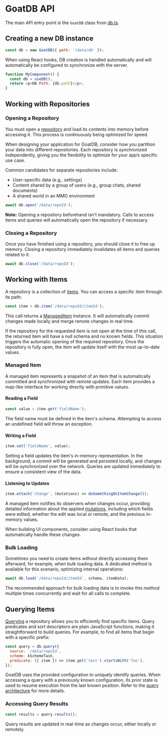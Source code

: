 # GoatDB API

The main API entry point is the `GoatDB` class from [db.ts](../db/db.ts).

## Creating a new DB instance

```javascript
const db = new GoatDB({ path: '/data/db' });
```

When using React hooks, DB creation is handled automatically and will automatically be configured to synchronize with the server.

```javascript
function MyComponent() {
  const db = useDB();
  return <p>DB Path: {db.path}</p>;
}
```

## Working with Repositories

### Opening a Repository

You must open a [repository](concepts.md) and load its contents into memory before accessing it. This process is continuously being optimized for speed.

When designing your application for GoatDB, consider how you partition your data into different repositories. Each repository is synchronized independently, giving you the flexibility to optimize for your app’s specific use case.

Common candidates for separate repositories include:

- User-specific data (e.g., settings)
- Content shared by a group of users (e.g., group chats, shared documents)
- A shared world in an MMO environment

```javascript
await db.open('/data/repoId');
```

**Note:** Opening a repository beforehand isn't mandatory. Calls to access items and queries will automatically open the repository if necessary.

### Closing a Repository

Once you have finished using a repository, you should close it to free up memory. Closing a repository immediately invalidates all items and queries related to it.

```javascript
await db.close('/data/repoId');
```

## Working with Items

A repository is a collection of [items](concepts.md). You can access a specific item through its path:

```javascript
const item = db.item('/data/repoId/itemId');
```

This call returns a [ManagedItem](../db/managed-item.ts) instance. It will automatically commit changes made locally and merge remote changes in real time.

If the repository for the requested item is not open at the time of this call, the returned item will have a null schema and no known fields. This situation triggers the automatic opening of the required repository. Once the repository is fully open, the item will update itself with the most up-to-date values.

### Managed Item

A managed item represents a snapshot of an item that is automatically committed and synchronized with remote updates. Each item provides a map-like interface for working directly with primitive values.

#### Reading a Field

```javascript
const value = item.get('fieldName');
```

The field name must be defined in the item's schema. Attempting to access an undefined field will throw an exception.

#### Writing a Field

```javascript
item.set('fieldName', value);
```

Setting a field updates the item's in-memory representation. In the background, a commit will be generated and persisted locally, and changes will be synchronized over the network. Queries are updated immediately to ensure a consistent view of the data.

#### Listening to Updates

```javascript
item.attach('change', (mutations) => doSomethingOnItemChange());
```

A managed item notifies its observers when changes occur, providing detailed information about the applied [mutations](../db/mutations.ts), including which fields were edited, whether the edit was local or remote, and the previous in-memory values.

When building UI components, consider using React hooks that automatically handle these changes.

### Bulk Loading

Sometimes you need to create items without directly accessing them afterward, for example, when bulk loading data. A dedicated method is available for this scenario, optimizing internal operations:

```javascript
await db.load('/data/repoId/itemId', schema, itemData);
```

The recommended approach for bulk loading data is to invoke this method multiple times concurrently and wait for all calls to complete.

## Querying Items

[Querying](query.md) a repository allows you to efficiently find specific items. Query predicates and sort descriptors are plain JavaScript functions, making it straightforward to build queries. For example, to find all items that begin with a specific prefix:

```javascript
const query = db.query({
  source: '/data/repoId',
  scheme: kSchemeTask,
  predicate: ({ item }) => item.get('text').startsWith('foo'),
});
```

GoatDB uses the provided configuration to uniquely identify queries. When accessing a query with a previously known configuration, its prior state is used to resume execution from the last known position. Refer to the [query architecture](query.md) for more details.

### Accessing Query Results

```javascript
const results = query.results();
```

Query results are updated in real-time as changes occur, either locally or remotely.

